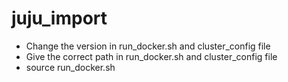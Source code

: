 # juju_import

* Change the version in run_docker.sh and cluster_config file
* Give the correct path in run_docker.sh and cluster_config file
* source run_docker.sh
